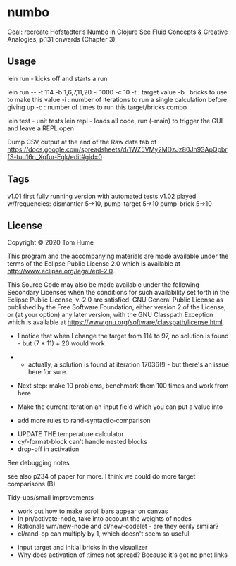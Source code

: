 # numbo

Goal: recreate Hofstadter’s Numbo in Clojure
See Fluid Concepts & Creative Analogies, p.131 onwards (Chapter 3)

## Usage

lein run - kicks off and starts a run

lein run -- -t 114 -b 1,6,7,11,20 -i 1000 -c 10
-t : target value
-b : bricks to use to make this value
-i : number of iterations to run a single calculation before giving up
-c : number of times to run this target/bricks combo

lein test - unit tests
lein repl - loads all code, run (-main) to trigger the GUI and leave a REPL open

Dump CSV output at the end of the Raw data tab of
https://docs.google.com/spreadsheets/d/1WZ5VMy2MDzJz80Jh93ApQpbrfS-tuu16n_Xqfur-Egk/edit#gid=0

## Tags

v1.01 first fully running version with automated tests
v1.02 played w/frequencies: dismantler 5->10, pump-target 5->10 pump-brick 5->10

## License

Copyright © 2020 Tom Hume

This program and the accompanying materials are made available under the
terms of the Eclipse Public License 2.0 which is available at
http://www.eclipse.org/legal/epl-2.0.

This Source Code may also be made available under the following Secondary
Licenses when the conditions for such availability set forth in the Eclipse
Public License, v. 2.0 are satisfied: GNU General Public License as published by
the Free Software Foundation, either version 2 of the License, or (at your
option) any later version, with the GNU Classpath Exception which is available
at https://www.gnu.org/software/classpath/license.html.


* I notice that when I change the target from 114 to 97, no solution is found - but (7 * 11) + 20 would work
* - actually, a solution is found at iteration 17036(!) - but there's an issue here for sure.
* Next step: make 10 problems, benchmark them 100 times and work from here


* Make the current iteration an input field which you can put a value into

- add more rules to rand-syntactic-comparison
* UPDATE THE temperature calculator
* cy/-format-block can't handle nested blocks
* drop-off in activation


See debugging notes


see also p234 of paper for more. I think we could do more target comparisons (B)


Tidy-ups/small improvements

* work out how to make scroll bars appear on canvas
* In pn/activate-node, take into account the weights of nodes
* Rationale wm/new-node and cl/new-codelet - are they eerily similar?
* cl/rand-op can multiply by 1, which doesn't seem so useful
- input target and initial bricks in the visualizer
- Why does activation of :times not spread? Because it's got no pnet links

